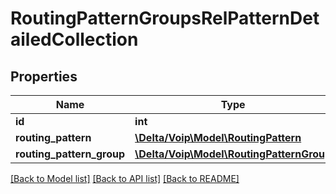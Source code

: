# RoutingPatternGroupsRelPatternDetailedCollection

## Properties
Name | Type | Description | Notes
------------ | ------------- | ------------- | -------------
**id** | **int** |  | [optional] 
**routing_pattern** | [**\Delta/Voip\Model\RoutingPattern**](RoutingPattern.md) |  | 
**routing_pattern_group** | [**\Delta/Voip\Model\RoutingPatternGroup**](RoutingPatternGroup.md) |  | 

[[Back to Model list]](../README.md#documentation-for-models) [[Back to API list]](../README.md#documentation-for-api-endpoints) [[Back to README]](../README.md)



